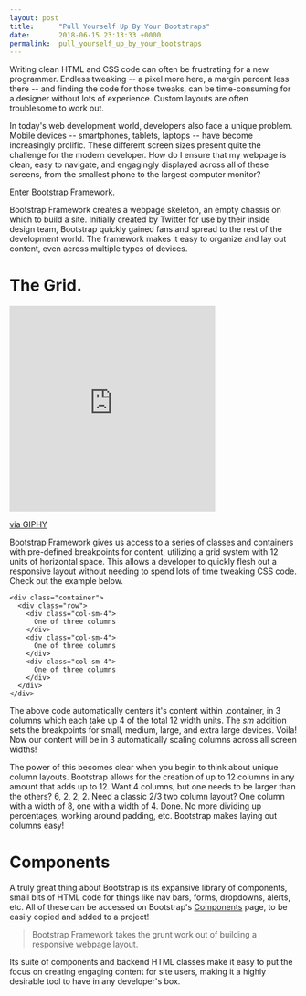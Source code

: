 ```yaml
---
layout: post
title:      "Pull Yourself Up By Your Bootstraps"
date:       2018-06-15 23:13:33 +0000
permalink:  pull_yourself_up_by_your_bootstraps
---
```



Writing clean HTML and CSS code can often be frustrating for a new programmer. Endless tweaking -- a pixel more here, a margin percent less there -- and finding the code for those tweaks, can be time-consuming for a designer without lots of experience.  Custom layouts are often troublesome to work out.

In today's web development world, developers also face a unique problem. Mobile devices -- smartphones, tablets, laptops -- have become increasingly prolific.  These different screen sizes present quite the challenge for the modern developer. How do I ensure that my webpage is clean, easy to navigate, and engagingly displayed across all of these screens, from the smallest phone to the largest computer monitor?

Enter Bootstrap Framework.

Bootstrap Framework creates a webpage skeleton, an empty chassis on which to build a site.  Initially created by Twitter for use by their inside design team, Bootstrap quickly gained fans and spread to the rest of the development world.  The framework makes it easy to organize and lay out content, even across multiple types of devices.

# The Grid.

<iframe src="https://giphy.com/embed/oSYflamt3IEjm" width="360" height="360" frameBorder="0" class="giphy-embed" allowFullScreen></iframe><p><a href="https://giphy.com/gifs/loop-vaporwave-oSYflamt3IEjm">via GIPHY</a></p>

Bootstrap Framework gives us access to a series of classes and containers with pre-defined breakpoints for content, utilizing a grid system with 12 units of horizontal space. This allows a developer to quickly flesh out a responsive layout without needing to spend lots of time tweaking CSS code. Check out the example below.

```
<div class="container">
  <div class="row">
    <div class="col-sm-4">
      One of three columns
    </div>
    <div class="col-sm-4">
      One of three columns
    </div>
    <div class="col-sm-4">
      One of three columns
    </div>
  </div>
</div>
```

The above code automatically centers it's content within .container, in 3 columns which each take up 4 of the total 12 width units.  The *sm* addition sets the breakpoints for small, medium, large, and extra large devices. Voila! Now our content will be in 3 automatically scaling columns across all screen widths!

The power of this becomes clear when you begin to think about unique column layouts. Bootstrap allows for the creation of up to 12 columns in any amount that adds up to 12. Want 4 columns, but one needs to be larger than the others? 6, 2, 2, 2.  Need a classic 2/3 two column layout? One column with a width of 8, one with a width of 4. Done. No more dividing up percentages, working around padding, etc. Bootstrap makes laying out columns easy!

# Components
A truly great thing about Bootstrap is its expansive library of components, small bits of HTML code for things like nav bars, forms, dropdowns, alerts, etc.  All of these can be accessed on Bootstrap's [Components](https://getbootstrap.com/docs/4.0/components/alerts/) page, to be easily copied and added to a project!

> Bootstrap Framework takes the grunt work out of building a responsive webpage layout. 
 
Its suite of components and backend HTML classes make it easy to put the focus on creating engaging content for site users, making it a highly desirable tool to have in any developer's box.


